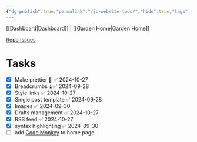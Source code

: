```yaml
---
{"dg-publish":true,"permalink":"/jc-website-todo/","hide":true,"tags":["home","tech"],"noteIcon":"","created":"2025-01-09T07:46:02.016-08:00","updated":"2025-01-09T07:46:02.016-08:00"}
---
```


[[Dashboard\|Dashboard]] | [[Garden Home\|Garden Home]] 

[Repo Issues](https://github.com/Herm71/jc-eleventy/issues)
# Tasks
- [x] Make prettier 🔼 ✅ 2024-10-27
- [x] Breadcrumbs ⏫ ✅ 2024-09-28
- [x] Style links ✅ 2024-10-27
- [x] Single post template ✅ 2024-09-28
- [x] Images ✅ 2024-09-30
- [x] Drafts management ✅ 2024-10-27
- [x] RSS feed ✅ 2024-10-27
- [x] syntax highlighting ✅ 2024-09-30
- [ ] add [Code Monkey](https://music.youtube.com/watch?v=AEBld6I_AKs) to home page.